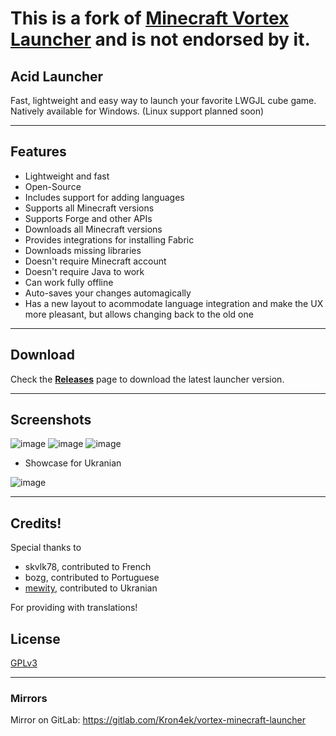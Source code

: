# This is a fork of [Minecraft Vortex Launcher](https://github.com/Kron4ek/minecraft-vortex-launcher) and is not endorsed by it. 
## Acid Launcher

Fast, lightweight and easy way to launch your favorite LWGJL cube game. Natively available for Windows. (Linux support planned soon)

---

## Features

* Lightweight and fast
* Open-Source
* Includes support for adding languages
* Supports all Minecraft versions
* Supports Forge and other APIs
* Downloads all Minecraft versions
* Provides integrations for installing Fabric
* Downloads missing libraries
* Doesn't require Minecraft account
* Doesn't require Java to work
* Can work fully offline
* Auto-saves your changes automagically
* Has a new layout to acommodate language integration and make the UX more pleasant, but allows changing back to the old one
  
---

## Download

Check the [**Releases**](https://github.com/stuxvii/acid-launcher/releases) page to download the latest launcher version.


---

## Screenshots

![image](https://github.com/user-attachments/assets/3b797e01-1d24-417c-9392-b51e55848af8)
![image](https://github.com/user-attachments/assets/8bb3356d-581f-4c70-a4fe-5f2bf30455bb)
![image](https://github.com/user-attachments/assets/1fc6ab9e-7caa-4f7f-8632-21107630801d)
- Showcase for Ukranian

![image](https://github.com/user-attachments/assets/1f148afc-d8c9-4190-9d5a-8080ef1cef25)

---
## Credits!
Special thanks to
- skvlk78, contributed to French
- bozg, contributed to Portuguese
- [mewity](https://github.com/daodov), contributed to Ukranian

For providing with translations!
## License

[GPLv3](https://github.com/stuxvii/acid-launcher/blob/master/LICENSE.txt)

---

### Mirrors

Mirror on GitLab: https://gitlab.com/Kron4ek/vortex-minecraft-launcher
